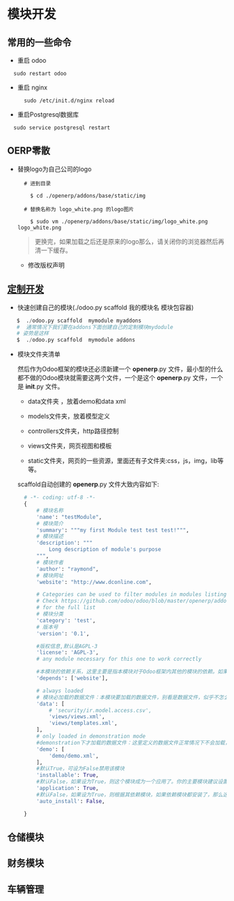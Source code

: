 
# 模块开发
## 常用的一些命令
  * 重启 odoo
  
  ```
    sudo restart odoo
  ```
  
  * 重启 nginx
    
    ```
      sudo /etc/init.d/nginx reload
    ```
    
  * 重启Postgresql数据库
  
  ```
    sudo service postgresql restart
  ```
## OERP零散
  
* 替换logo为自己公司的logo
    
    ```
      # 进到目录
        
        $ cd ./openerp/addons/base/static/img
      
      # 替换名称为 logo_white.png 的logo图片
        
        $ sudo vm ./openerp/addons/base/static/img/logo_white.png   logo_white.png   
    
    ```
    
    > 更换完，如果加载之后还是原来的logo那么，请关闭你的浏览器然后再清一下缓存。
    
  * 修改版权声明

## [定制开发](http://blog.sunansheng.com/python/odoo/odoo.html#sec-3)
  
  * 快速创建自己的模块(./odoo.py scaffold 我的模块名  模块包容器)
  
  ```python
     $  ./odoo.py scaffold  mymodule myaddons
     #  通常情况下我们要在addons下面创建自己的定制模块mydodule
     # 姿势是这样
     $  ./odoo.py scaffold  mymodule addons
  ```
  * 模块文件夹清单
  
    然后作为Odoo框架的模块还必须新建一个 __openerp__.py 文件，最小型的什么都不做的Odoo模块就需要这两个文件，一个是这个 __openerp__.py 文件，一个是 __init__.py 文件。
    
    * data文件夹 ，放着demo和data xml
    
    * models文件夹，放着模型定义
    
    * controllers文件夹，http路径控制
    
    * views文件夹，网页视图和模板
    
    * static文件夹，网页的一些资源，里面还有子文件夹:css，js，img，lib等等。
    
    scaffold自动创建的 __openerp__.py 文件大致内容如下:
    ```python
      # -*- coding: utf-8 -*-
      {
          # 模块名称
          'name': "testModule",
          # 模块简介
          'summary': """my first Module test test test!""",
          # 模块描述
          'description': """
              Long description of module's purpose
          """,
          # 模块作者
          'author': "raymond",
          # 模块网址
          'website': "http://www.dconline.com",

          # Categories can be used to filter modules in modules listing
          # Check https://github.com/odoo/odoo/blob/master/openerp/addons/base/module/module_data.xml
          # for the full list
          # 模块分类
          'category': 'test',
          # 版本号
          'version': '0.1',

          #版权信息,默认是AGPL-3
          'license': 'AGPL-3',
          # any module necessary for this one to work correctly

          #本模块的依赖关系，这里主要是指本模块对于Odoo框架内其他的模块的依赖。如果本模块实在没什么依赖，就把 base 模块填上去。
          'depends': ['website'],

          # always loaded
          # 模块必加载的数据文件：本模块要加载的数据文件，别看是数据文件，似乎不怎么重要，其实Odoo里面视图，动作，工作流，模型具体对象等等几乎大部           分内容都是通过数据文件定义的。
          'data': [
              # 'security/ir.model.access.csv',
              'views/views.xml',
              'views/templates.xml',
          ],
          # only loaded in demonstration mode
          #demonstration下才加载的数据文件：这里定义的数据文件正常情况下不会加载，只有在demonstration模式下才会加载，具体就是你新建某个数据库           是勾选上了加载演示数据那个选项。
          'demo': [
              'demo/demo.xml',
          ],
          #默认True，可设为False禁用该模块
          'installable': True,
          #默认False，如果设为True，则这个模块成为一个应用了。你的主要模块建议设置为True，这样进入Odoo后点击本地模块，然后默认的搜索过滤就是 应           用 ，这样你的主模块会显示出来。
          'application': True,
          #默认False，如果设为True，则根据其依赖模块，如果依赖模块都安装了，那么这个模块将自动安装，这种模块通常作为胶合(glue)模块。
          'auto_install': False,

      }
    ```

## 仓储模块

## 财务模块

## 车辆管理

